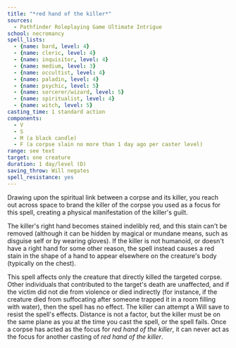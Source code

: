 ```yaml
---
title: "*red hand of the killer*"
sources:
  - Pathfinder Roleplaying Game Ultimate Intrigue
school: necromancy
spell_lists:
  - {name: bard, level: 4}
  - {name: cleric, level: 4}
  - {name: inquisitor, level: 4}
  - {name: medium, level: 3}
  - {name: occultist, level: 4}
  - {name: paladin, level: 4}
  - {name: psychic, level: 5}
  - {name: sorcerer/wizard, level: 5}
  - {name: spiritualist, level: 4}
  - {name: witch, level: 5}
casting_time: 1 standard action
components:
  - V
  - S
  - M (a black candle)
  - F (a corpse slain no more than 1 day ago per caster level)
range: see text
target: one creature
duration: 1 day/level (D)
saving_throw: Will negates
spell_resistance: yes
---
```


Drawing upon the spiritual link between a corpse and its killer, you reach out across space to brand the killer of the corpse you used as a focus for this spell, creating a physical manifestation of the killer's guilt.

The killer's right hand becomes stained indelibly red, and this stain can't be removed (although it can be hidden by magical or mundane means, such as disguise self or by wearing gloves). If the killer is not humanoid, or doesn't have a right hand for some other reason, the spell instead causes a red stain in the shape of a hand to appear elsewhere on the creature's body (typically on the chest).

This spell affects only the creature that directly killed the targeted corpse. Other individuals that contributed to the target's death are unaffected, and if the victim did not die from violence or died indirectly (for instance, if the creature died from suffocating after someone trapped it in a room filling with water), then the spell has no effect. The killer can attempt a Will save to resist the spell's effects. Distance is not a factor, but the killer must be on the same plane as you at the time you cast the spell, or the spell fails. Once a corpse has acted as the focus for *red hand of the killer*, it can never act as the focus for another casting of *red hand of the killer*.

